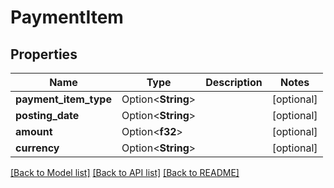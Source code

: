 # PaymentItem

## Properties

Name | Type | Description | Notes
------------ | ------------- | ------------- | -------------
**payment_item_type** | Option<**String**> |  | [optional]
**posting_date** | Option<**String**> |  | [optional]
**amount** | Option<**f32**> |  | [optional]
**currency** | Option<**String**> |  | [optional]

[[Back to Model list]](../README.md#documentation-for-models) [[Back to API list]](../README.md#documentation-for-api-endpoints) [[Back to README]](../README.md)


